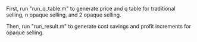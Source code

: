 First, run "run_q_table.m" to generate price and q table for traditional selling, n opaque selling, and 2 opaque selling.

Then, run "run_result.m" to generate cost savings and profit increments for opaque selling.
